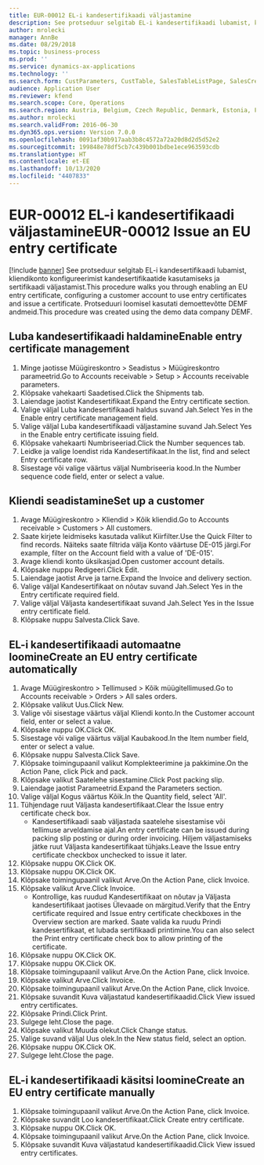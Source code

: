 ```yaml
---
title: EUR-00012 EL-i kandesertifikaadi väljastamine
description: See protseduur selgitab EL-i kandesertifikaadi lubamist, kliendikonto konfigureerimist kandesertifikaatide kasutamiseks ja sertifikaadi väljastamist.
author: mrolecki
manager: AnnBe
ms.date: 08/29/2018
ms.topic: business-process
ms.prod: ''
ms.service: dynamics-ax-applications
ms.technology: ''
ms.search.form: CustParameters, CustTable, SalesTableListPage, SalesCreateOrder, SalesTable, SalesEditLines,  CustInvoiceJournal, CustEntryCertificateJour_W, SrsReportViewerForm
audience: Application User
ms.reviewer: kfend
ms.search.scope: Core, Operations
ms.search.region: Austria, Belgium, Czech Republic, Denmark, Estonia, Finland, France, Germany, Hungary, Ireland, Italy, Latvia, Lithuania, Netherlands, Poland, Spain, Sweden, United Kingdom
ms.author: mrolecki
ms.search.validFrom: 2016-06-30
ms.dyn365.ops.version: Version 7.0.0
ms.openlocfilehash: 0091af30b917aab3b8c4572a72a20d8d2d5d52e2
ms.sourcegitcommit: 199848e78df5cb7c439b001bdbe1ece963593cdb
ms.translationtype: HT
ms.contentlocale: et-EE
ms.lasthandoff: 10/13/2020
ms.locfileid: "4407833"
---
```

# <a name="eur-00012-issue-an-eu-entry-certificate"></a><span data-ttu-id="57865-103">EUR-00012 EL-i kandesertifikaadi väljastamine</span><span class="sxs-lookup"><span data-stu-id="57865-103">EUR-00012 Issue an EU entry certificate</span></span>

[!include [banner](../../includes/banner.md)]
<span data-ttu-id="57865-104">See protseduur selgitab EL-i kandesertifikaadi lubamist, kliendikonto konfigureerimist kandesertifikaatide kasutamiseks ja sertifikaadi väljastamist.</span><span class="sxs-lookup"><span data-stu-id="57865-104">This procedure walks you through enabling an EU entry certificate, configuring a customer account to use entry certificates and issue a certificate.</span></span> <span data-ttu-id="57865-105">Protseduuri loomisel kasutati demoettevõtte DEMF andmeid.</span><span class="sxs-lookup"><span data-stu-id="57865-105">This procedure was created using the demo data company DEMF.</span></span>


## <a name="enable-entry-certificate-management"></a><span data-ttu-id="57865-106">Luba kandesertifikaadi haldamine</span><span class="sxs-lookup"><span data-stu-id="57865-106">Enable entry certificate management</span></span>
1. <span data-ttu-id="57865-107">Minge jaotisse Müügireskontro > Seadistus > Müügireskontro parameetrid.</span><span class="sxs-lookup"><span data-stu-id="57865-107">Go to Accounts receivable > Setup > Accounts receivable parameters.</span></span>
2. <span data-ttu-id="57865-108">Klõpsake vahekaarti Saadetised.</span><span class="sxs-lookup"><span data-stu-id="57865-108">Click the Shipments tab.</span></span>
3. <span data-ttu-id="57865-109">Laiendage jaotist Kandesertifikaat.</span><span class="sxs-lookup"><span data-stu-id="57865-109">Expand the Entry certificate section.</span></span>
4. <span data-ttu-id="57865-110">Valige väljal Luba kandesertifikaadi haldus suvand Jah.</span><span class="sxs-lookup"><span data-stu-id="57865-110">Select Yes in the Enable entry certificate management field.</span></span>
5. <span data-ttu-id="57865-111">Valige väljal Luba kandesertifikaadi väljastamine suvand Jah.</span><span class="sxs-lookup"><span data-stu-id="57865-111">Select Yes in the Enable entry certificate issuing field.</span></span>
6. <span data-ttu-id="57865-112">Klõpsake vahekaarti Numbriseeriad.</span><span class="sxs-lookup"><span data-stu-id="57865-112">Click the Number sequences tab.</span></span>
7. <span data-ttu-id="57865-113">Leidke ja valige loendist rida Kandesertifikaat.</span><span class="sxs-lookup"><span data-stu-id="57865-113">In the list, find and select Entry certificate row.</span></span>
8. <span data-ttu-id="57865-114">Sisestage või valige väärtus väljal Numbriseeria kood.</span><span class="sxs-lookup"><span data-stu-id="57865-114">In the Number sequence code field, enter or select a value.</span></span>

## <a name="set-up-a-customer"></a><span data-ttu-id="57865-115">Kliendi seadistamine</span><span class="sxs-lookup"><span data-stu-id="57865-115">Set up a customer</span></span>
1. <span data-ttu-id="57865-116">Avage Müügireskontro > Kliendid > Kõik kliendid.</span><span class="sxs-lookup"><span data-stu-id="57865-116">Go to Accounts receivable > Customers > All customers.</span></span>
2. <span data-ttu-id="57865-117">Saate kirjete leidmiseks kasutada valikut Kiirfilter.</span><span class="sxs-lookup"><span data-stu-id="57865-117">Use the Quick Filter to find records.</span></span> <span data-ttu-id="57865-118">Näiteks saate filtrida välja Konto väärtuse DE-015 järgi.</span><span class="sxs-lookup"><span data-stu-id="57865-118">For example, filter on the Account field with a value of 'DE-015'.</span></span>
3. <span data-ttu-id="57865-119">Avage kliendi konto üksikasjad.</span><span class="sxs-lookup"><span data-stu-id="57865-119">Open customer account details.</span></span>
4. <span data-ttu-id="57865-120">Klõpsake nuppu Redigeeri.</span><span class="sxs-lookup"><span data-stu-id="57865-120">Click Edit.</span></span>
5. <span data-ttu-id="57865-121">Laiendage jaotist Arve ja tarne.</span><span class="sxs-lookup"><span data-stu-id="57865-121">Expand the Invoice and delivery section.</span></span>
6. <span data-ttu-id="57865-122">Valige väljal Kandesertifikaat on nõutav suvand Jah.</span><span class="sxs-lookup"><span data-stu-id="57865-122">Select Yes in the Entry certificate required field.</span></span>
7. <span data-ttu-id="57865-123">Valige väljal Väljasta kandesertifikaat suvand Jah.</span><span class="sxs-lookup"><span data-stu-id="57865-123">Select Yes in the Issue entry certificate field.</span></span>
8. <span data-ttu-id="57865-124">Klõpsake nuppu Salvesta.</span><span class="sxs-lookup"><span data-stu-id="57865-124">Click Save.</span></span>

## <a name="create-an-eu-entry-certificate-automatically"></a><span data-ttu-id="57865-125">EL-i kandesertifikaadi automaatne loomine</span><span class="sxs-lookup"><span data-stu-id="57865-125">Create an EU entry certificate automatically</span></span>
1. <span data-ttu-id="57865-126">Avage Müügireskontro > Tellimused > Kõik müügitellimused.</span><span class="sxs-lookup"><span data-stu-id="57865-126">Go to Accounts receivable > Orders > All sales orders.</span></span>
2. <span data-ttu-id="57865-127">Klõpsake valikut Uus.</span><span class="sxs-lookup"><span data-stu-id="57865-127">Click New.</span></span>
3. <span data-ttu-id="57865-128">Valige või sisestage väärtus väljal Kliendi konto.</span><span class="sxs-lookup"><span data-stu-id="57865-128">In the Customer account field, enter or select a value.</span></span>
4. <span data-ttu-id="57865-129">Klõpsake nuppu OK.</span><span class="sxs-lookup"><span data-stu-id="57865-129">Click OK.</span></span>
5. <span data-ttu-id="57865-130">Sisestage või valige väärtus väljal Kaubakood.</span><span class="sxs-lookup"><span data-stu-id="57865-130">In the Item number field, enter or select a value.</span></span>
6. <span data-ttu-id="57865-131">Klõpsake nuppu Salvesta.</span><span class="sxs-lookup"><span data-stu-id="57865-131">Click Save.</span></span>
7. <span data-ttu-id="57865-132">Klõpsake toimingupaanil valikut Komplekteerimine ja pakkimine.</span><span class="sxs-lookup"><span data-stu-id="57865-132">On the Action Pane, click Pick and pack.</span></span>
8. <span data-ttu-id="57865-133">Klõpsake valikut Saatelehe sisestamine.</span><span class="sxs-lookup"><span data-stu-id="57865-133">Click Post packing slip.</span></span>
9. <span data-ttu-id="57865-134">Laiendage jaotist Parameetrid.</span><span class="sxs-lookup"><span data-stu-id="57865-134">Expand the Parameters section.</span></span>
10. <span data-ttu-id="57865-135">Valige väljal Kogus väärtus Kõik.</span><span class="sxs-lookup"><span data-stu-id="57865-135">In the Quantity field, select 'All'.</span></span>
11. <span data-ttu-id="57865-136">Tühjendage ruut Väljasta kandesertifikaat.</span><span class="sxs-lookup"><span data-stu-id="57865-136">Clear the Issue entry certificate check box.</span></span>
    * <span data-ttu-id="57865-137">Kandesertifikaadi saab väljastada saatelehe sisestamise või tellimuse arveldamise ajal.</span><span class="sxs-lookup"><span data-stu-id="57865-137">An entry certificate can be issued during packing slip posting or during order invoicing.</span></span> <span data-ttu-id="57865-138">Hiljem väljastamiseks jätke ruut Väljasta kandesertifikaat tühjaks.</span><span class="sxs-lookup"><span data-stu-id="57865-138">Leave the Issue entry certificate checkbox unchecked to issue it later.</span></span>  
12. <span data-ttu-id="57865-139">Klõpsake nuppu OK.</span><span class="sxs-lookup"><span data-stu-id="57865-139">Click OK.</span></span>
13. <span data-ttu-id="57865-140">Klõpsake nuppu OK.</span><span class="sxs-lookup"><span data-stu-id="57865-140">Click OK.</span></span>
14. <span data-ttu-id="57865-141">Klõpsake toimingupaanil valikut Arve.</span><span class="sxs-lookup"><span data-stu-id="57865-141">On the Action Pane, click Invoice.</span></span>
15. <span data-ttu-id="57865-142">Klõpsake valikut Arve.</span><span class="sxs-lookup"><span data-stu-id="57865-142">Click Invoice.</span></span>
    * <span data-ttu-id="57865-143">Kontrollige, kas ruudud Kandesertifikaat on nõutav ja Väljasta kandesertifikaat jaotises Ülevaade on märgitud.</span><span class="sxs-lookup"><span data-stu-id="57865-143">Verify that the Entry certificate required and Issue entry certificate checkboxes in the Overview section are marked.</span></span>  <span data-ttu-id="57865-144">Saate valida ka ruudu Prindi kandesertifikaat, et lubada sertifikaadi printimine.</span><span class="sxs-lookup"><span data-stu-id="57865-144">You can also select the Print entry certificate check box to allow printing of the certificate.</span></span>  
16. <span data-ttu-id="57865-145">Klõpsake nuppu OK.</span><span class="sxs-lookup"><span data-stu-id="57865-145">Click OK.</span></span>
17. <span data-ttu-id="57865-146">Klõpsake nuppu OK.</span><span class="sxs-lookup"><span data-stu-id="57865-146">Click OK.</span></span>
18. <span data-ttu-id="57865-147">Klõpsake toimingupaanil valikut Arve.</span><span class="sxs-lookup"><span data-stu-id="57865-147">On the Action Pane, click Invoice.</span></span>
19. <span data-ttu-id="57865-148">Klõpsake valikut Arve.</span><span class="sxs-lookup"><span data-stu-id="57865-148">Click Invoice.</span></span>
20. <span data-ttu-id="57865-149">Klõpsake toimingupaanil valikut Arve.</span><span class="sxs-lookup"><span data-stu-id="57865-149">On the Action Pane, click Invoice.</span></span>
21. <span data-ttu-id="57865-150">Klõpsake suvandit Kuva väljastatud kandesertifikaadid.</span><span class="sxs-lookup"><span data-stu-id="57865-150">Click View issued entry certificates.</span></span>
22. <span data-ttu-id="57865-151">Klõpsake Prindi.</span><span class="sxs-lookup"><span data-stu-id="57865-151">Click Print.</span></span>
23. <span data-ttu-id="57865-152">Sulgege leht.</span><span class="sxs-lookup"><span data-stu-id="57865-152">Close the page.</span></span>
24. <span data-ttu-id="57865-153">Klõpsake valikut Muuda olekut.</span><span class="sxs-lookup"><span data-stu-id="57865-153">Click Change status.</span></span>
25. <span data-ttu-id="57865-154">Valige suvand väljal Uus olek.</span><span class="sxs-lookup"><span data-stu-id="57865-154">In the New status field, select an option.</span></span>
26. <span data-ttu-id="57865-155">Klõpsake nuppu OK.</span><span class="sxs-lookup"><span data-stu-id="57865-155">Click OK.</span></span>
27. <span data-ttu-id="57865-156">Sulgege leht.</span><span class="sxs-lookup"><span data-stu-id="57865-156">Close the page.</span></span>

## <a name="create-an-eu-entry-certificate-manually"></a><span data-ttu-id="57865-157">EL-i kandesertifikaadi käsitsi loomine</span><span class="sxs-lookup"><span data-stu-id="57865-157">Create an EU entry certificate manually</span></span>
1. <span data-ttu-id="57865-158">Klõpsake toimingupaanil valikut Arve.</span><span class="sxs-lookup"><span data-stu-id="57865-158">On the Action Pane, click Invoice.</span></span>
2. <span data-ttu-id="57865-159">Klõpsake suvandit Loo kandesertifikaat.</span><span class="sxs-lookup"><span data-stu-id="57865-159">Click Create entry certificate.</span></span>
3. <span data-ttu-id="57865-160">Klõpsake nuppu OK.</span><span class="sxs-lookup"><span data-stu-id="57865-160">Click OK.</span></span>
4. <span data-ttu-id="57865-161">Klõpsake toimingupaanil valikut Arve.</span><span class="sxs-lookup"><span data-stu-id="57865-161">On the Action Pane, click Invoice.</span></span>
5. <span data-ttu-id="57865-162">Klõpsake suvandit Kuva väljastatud kandesertifikaadid.</span><span class="sxs-lookup"><span data-stu-id="57865-162">Click View issued entry certificates.</span></span>

